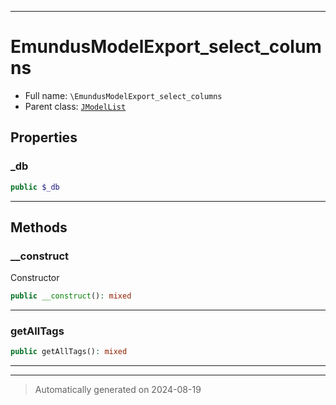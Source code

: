 ***

# EmundusModelExport_select_columns





* Full name: `\EmundusModelExport_select_columns`
* Parent class: [`JModelList`](./JModelList.md)



## Properties


### _db



```php
public $_db
```






***

## Methods


### __construct

Constructor

```php
public __construct(): mixed
```












***

### getAllTags



```php
public getAllTags(): mixed
```












***


***
> Automatically generated on 2024-08-19
